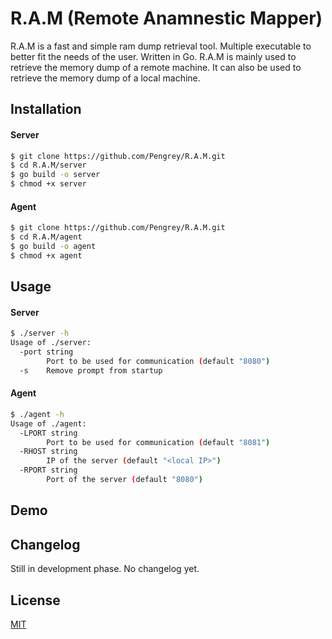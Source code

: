 # R.A.M (Remote Anamnestic Mapper)

R.A.M is a fast and simple ram dump retrieval tool. Multiple executable to better fit the needs of the user. Written in Go. R.A.M is mainly used to retrieve the memory dump of a remote machine. It can also be used to retrieve the memory dump of a local machine.

## Installation

#### Server

```bash
$ git clone https://github.com/Pengrey/R.A.M.git
$ cd R.A.M/server
$ go build -o server
$ chmod +x server
```

#### Agent

```bash
$ git clone https://github.com/Pengrey/R.A.M.git
$ cd R.A.M/agent
$ go build -o agent
$ chmod +x agent
```

## Usage

#### Server

```bash
$ ./server -h
Usage of ./server:
  -port string
        Port to be used for communication (default "8080")
  -s    Remove prompt from startup
```

#### Agent

```bash
$ ./agent -h
Usage of ./agent:
  -LPORT string
        Port to be used for communication (default "8081")
  -RHOST string
        IP of the server (default "<local IP>")
  -RPORT string
        Port of the server (default "8080")
```

## Demo



## Changelog

Still in development phase. No changelog yet.

## License

[MIT](https://github.com/Pengrey/R.A.M/blob/main/LICENSE)